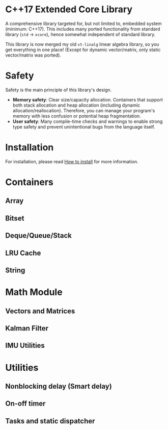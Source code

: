 # C++17 Extended Core Library

A comprehensive library targeted for, but not limited to, embedded system (minimum: C++17).
This includes many ported functionality from standard library (`std` -> `xcore`),
hence somewhat independent of standard library.

This library is now merged my old `vt-linalg` linear algebra library, so
you get everything in one place! (Except for dynamic vector/matrix,
only static vector/matrix was ported).

# Safety

Safety is the main principle of this library's design.

* **Memory safety**: Clear size/capacity allocation. Containers that support both stack allocation and
  heap allocation (including dynamic allocation/reallocation). Therefore, you can manage your
  program's memory with less confusion or potential heap fragmentation.
* **User safety**: Many compile-time checks and warnings to enable strong type
  safety and prevent unintentional bugs from the language itself.

# Installation

For installation, please read [How to install](INSTALL.md) for more information.

# Containers

## Array

## Bitset

## Deque/Queue/Stack

## LRU Cache

## String

# Math Module

## Vectors and Matrices

## Kalman Filter

## IMU Utilities

# Utilities

## Nonblocking delay (Smart delay)

## On-off timer

## Tasks and static dispatcher
